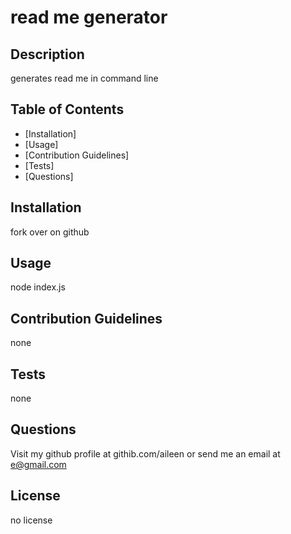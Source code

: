 # read me generator

## Description

generates read me in command line

## Table of Contents

- [Installation]
- [Usage]
- [Contribution Guidelines]
- [Tests]
- [Questions]

## Installation

fork over on github

## Usage

node index.js 

## Contribution Guidelines

none

## Tests

none

## Questions

Visit my github profile at githib.com/aileen or send me an email at e@gmail.com 

## License

no license